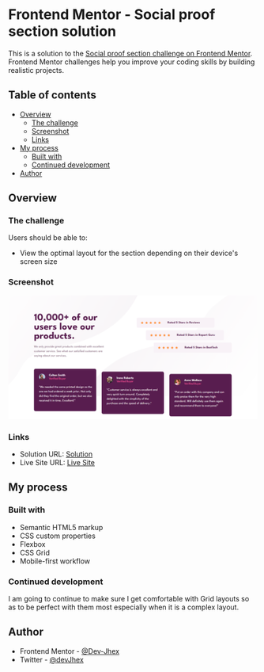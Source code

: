 # Frontend Mentor - Social proof section solution

This is a solution to the [Social proof section challenge on Frontend Mentor](https://www.frontendmentor.io/challenges/social-proof-section-6e0qTv_bA). Frontend Mentor challenges help you improve your coding skills by building realistic projects. 

## Table of contents

- [Overview](#overview)
  - [The challenge](#the-challenge)
  - [Screenshot](#screenshot)
  - [Links](#links)
- [My process](#my-process)
  - [Built with](#built-with)
  - [Continued development](#continued-development)
- [Author](#author)


## Overview

### The challenge

Users should be able to:

- View the optimal layout for the section depending on their device's screen size

### Screenshot

![Design preview for the Social proof section coding challenge](./design/Solution.png) 


### Links

- Solution URL: [Solution](https://www.frontendmentor.io/solutions/responsive-social-proof-section-39QEHcR3p2)
- Live Site URL: [Live Site](https://devjhex-social-proof-section-master-sandy.vercel.app)

## My process

### Built with

- Semantic HTML5 markup
- CSS custom properties
- Flexbox
- CSS Grid
- Mobile-first workflow

### Continued development

I am going to continue to make sure I get comfortable with Grid layouts so as to be perfect with them most especially when it is a complex layout.

## Author
- Frontend Mentor - [@Dev-Jhex](https://www.frontendmentor.io/profile/Dev-Jhex)
- Twitter - [@devJhex](https://www.twitter.com/devJhex)
